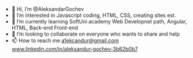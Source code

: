 - 👋 Hi, I’m @AleksandarGochev
- 👀 I’m interested in Javascript coding, HTML, CSS, creating sites est.
- 🌱 I’m currently learning SoftUni academy Web Developnet path, Angular, HTML, Back-end Front-end
- 💞️ I’m looking to collaborate on everyone who wants to share and help
- 📫 How to reach me a1ekcandur@gmail.com www.linkedin.com/in/aleksandur-gochev-3b62b0b7

<!---
AleksandarGochev/AleksandarGochev is a ✨ special ✨ repository because its `README.md` (this file) appears on your GitHub profile.
You can click the Preview link to take a look at your changes.
--->

